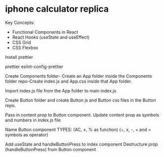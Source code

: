 <h1>
<strong>iphone calculator replica</strong>
</h1>

Key Concepts:
- Functional Components in React
- React Hooks (useState and useEffect)
- CSS Grid
- CSS Flexbox

Install prettier

prettier eslint-config-prettier

Create Components folder- Create an App folder inside the Components folder repo-Create index.js and App.css inside that App folder.

Import index.js file from the App folder to main index.js

Create Button folder and create Button js and Button css files in the Button repo.

Pass in content prop to Button component. Update content prop as symbols and numbers in index.js file

Name Button component TYPES: (AC, ±, % as function) (÷, x, -, + and = symbols as operator)

Add useState and handleButtonPress to index component
Destructure prop (handleButtonPress) from Button component